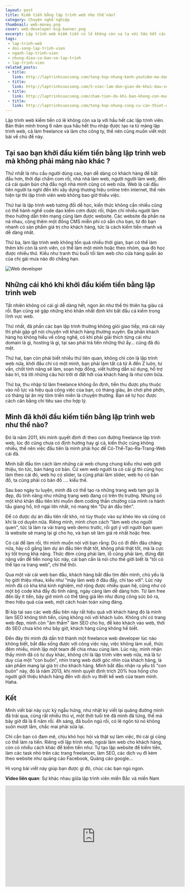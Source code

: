 ```yaml
---
layout: post
title: Kiếm tiền bằng lập trình web như thế nào?
category: Chuyện nghề nghiệp
thumbnail: web-money.png
cover: web-developer-big-banner.png
excerpt: Lập trình web kiếm tiền có lẽ không còn xa lạ với hầu hết các lập trình viên. Thời đại chấm com rồi, nhà nhà làm web, người người làm web, đến cả cái quán bún chả đầu ngõ nhà mình cũng có web nữa. Web là cái đầu tiên người ta nghĩ đến khi xây dựng thương hiệu online trên internet, thế nên hiện tại thì lập trình viên web không bao giờ thiếu việc.
tags:
 - lap-trinh-web
 - doi-song-lap-trinh-vien
 - nganh-lap-trinh-vien
 - nhung-dieu-co-ban-ve-lap-trinh
 - lap-trinh-vien
related_posts:
 - title: 
   link: http://laptrinhcuocsong.com/tong-hop-nhung-kenh-youtube-ma-dan-cong-nghe-nen-theo-doi-phan-2.html
 - title: 
   link: http://laptrinhcuocsong.com/5-viec-lam-don-gian-de-khoi-dau-su-nghiep-lap-trinh-vien-nghiem-tuc.html
 - title: 
   link: http://laptrinhcuocsong.com/cham-tien-do-khi-ban-khong-con-muon-viet-code-nua.html
 - title: 
   link: http://laptrinhcuocsong.com/tong-hop-nhung-cong-cu-can-thiet-cho-web-developer.html
---
```

Lập trình web kiếm tiền có lẽ không còn xa lạ với hầu hết các lập trình viên. Bản thân mình trong 6 năm qua hầu hết thu nhập được tạo ra từ mảng lập trình web, cả làm freelance và làm cho công ty, thế nên cũng muốn viết một bài về chủ đề này.

## Tại sao bạn khởi đầu kiếm tiền bằng lập trình web mà không phải mảng nào khác ?

Thứ nhất là nhu cầu người dùng cao, bạn dễ dàng có khách hàng để bắt đầu hơn, thời đại chấm com rồi, nhà nhà làm web, người người làm web, đến cả cái quán bún chả đầu ngõ nhà mình cũng có web nữa. Web là cái đầu tiên người ta nghĩ đến khi xây dựng thương hiệu online trên internet, thế nên hiện tại thì lập trình viên web không bao giờ thiếu việc.

Thứ hai là lập trình web tương đối dễ học, kiến thức không cần nhiều cũng có thể hành nghề code dạo kiếm cơm được rồi, thậm chí nhiều người làm theo hướng dẫn trên mạng cũng làm được website. Các website đa phần na ná nhau, cộng thêm một đống CMS miễn phí có sẵn cho bạn, từ đó bạn nhanh có sản phẩm giá trị cho khách hàng, tức là cách kiếm tiền nhanh và dễ dàng nhất.

Thứ ba, làm lập trình web không tốn quá nhiều thời gian, bạn có thể làm thêm khi còn là sinh viên, có thể làm một mình hoặc theo nhóm, qua đó học được nhiều thứ. Kiểu như tranh thủ buổi tối làm web cho cửa hàng quần áo của chị gái mưa nào đó chẳng hạn.

![Web developer](images/web-developer-big-banner.png)

## Những cái khó khi khởi đầu kiếm tiền bằng lập trình web

Tất nhiên không có cái gì dễ dàng hết, ngon ăn như thế thì thiên hạ giàu cả rồi. Bạn cũng sẽ gặp những khó khăn nhất định khi bắt đầu cá kiếm trong lĩnh vực web.

Thứ nhất, đã phần các bạn lập trình thường không giỏi giao tiếp, mà cái này thì phải gặp gỡ nói chuyện với khách hàng thường xuyên. Đa phần khách hàng họ không hiểu về công nghệ, có khi phải giải thích từng cái như domain là gì, hosting là gì, tại sao phải trả tiền những thứ ấy... cũng đã đủ mệt.

Thứ hai, bạn còn phải biết nhiều thứ liên quan, không chỉ còn là lập trình web nữa, khởi đầu chỉ có một mình, bạn phải làm tất cả từ A đến Z luôn,  tư vấn, chốt tính năng sẽ làm, soạn hợp đồng, viết hướng dẫn sử dụng, hỗ trợ bảo trì, trả lời những câu hỏi trời ơi đất hỡi của khách hàng là như cơm bữa.

Thứ ba, thu nhập từ làm freelance không ổn định, tiền thu được phụ thuộc vào nỗ lực và hiệu quả công việc của bạn, có tháng giàu, ăn chơi phè phỡn, có tháng lại ăn mỳ tôm triền miên là chuyện thường. Bạn sẽ tự học được cách cân bằng chi tiêu sao cho hợp lý.

## Mình đã khởi đầu kiếm tiền bằng lập trình web như thế nào?

Đó là năm 2011, khi mình quyết định đi theo con đường freelance lập trình web, lúc đó cũng chưa có định hướng hay gì cả, kiến thức cũng không nhiều, thế nên việc đầu tiên là mình phải học để Có-Thể-Tạo-Ra-Trang-Web cái đã.

Mình bắt đầu tìm cách làm những cái web chung chung kiểu như web giới thiệu, tin tức, bán hàng cơ bản. Cứ xem web người ta có cái gì thì cũng học làm theo cái đó, web họ có slider, ta cũng phải làm slider, web họ có bản đồ, ta cũng phải có bản đồ .... kiểu thế.

Sau bao ngày tu luyện, mình đã có thể tạo ra những trang web tạm gọi là đẹp, đủ tính năng như những trang web đang có trên thị trường. Nhưng có một khó khăn đầu tiên khi muốn đem coding thần chưởng của mình ra hành tẩu giang hồ, trở ngại lớn nhất, nó mang tên "Dự án đầu tiên".

Để có được dự án đầu tiên rất khó, nó tùy thuộc vào sự khéo léo và cũng có khi là cơ duyên nữa. Riêng mình, mình chọn cách "làm web cho người quen", tức là làm ra vài trang web demo trước, rồi gợi ý với người bạn quen là website sẽ mang lại gì cho họ, và bạn sẽ làm giá rẻ nhất hoặc free.

Có cái để làm rồi, thì mình muốn nói với bạn rằng: Dù có đi đến đâu chăng nữa, hãy cố gắng làm dự án đầu tiên thật tốt, không phải thật tốt, mà là cực kỳ tốt trong khả năng. Thức đêm cũng phải làm, lỗ cũng phải làm, đừng đặt nặng vấn đề tiền nong lúc này, cái bạn cần là nói cho thế giới biết là "tôi có thể tạo ra trang web", chỉ thế thôi.

Qua một vài cái web ban đầu, khách hàng bắt đầu tìm đến mình, chủ yếu là họ giới thiệu nhau, kiểu như "mày làm web ở đâu đấy, chỉ tao với". Lúc này mình đã có kha khá kinh nghiệm, mở rộng được nhiều quan hệ, cũng như có một bộ code khá đầy đủ tính năng, ngày càng làm dễ dàng hơn. Từ làm free đến lấy ít tiền, bây giờ mình có thể tăng giá lên như đúng công sức bỏ ra, theo hiệu quả của web, một cách hoàn toàn xứng đáng.

Bí kíp tại sao các web đầu tiên này rất hiệu quả với khách hàng đó là mình làm SEO không tính tiền, cũng không nói với khách luôn. Không chỉ có trang web đẹp, mình còn "âm thầm" làm SEO cho họ, để kéo khách vào web, thời đó SEO chưa khó như bây giờ, khách hàng cũng không hề biết.

Đến đây thì mình đã dần trở thành một freelance web developer lúc nào không biết, bắt đầu sống được với công việc này, việc không làm xuể, thức đêm nhiều, mình lập một team để chia nhau cùng làm. Lúc này, mình nhận thấy mình đã có tư duy khác, không chỉ là lập trình viên web nữa, mà là tư duy của một "con buôn", nhìn trang web dưới góc nhìn của khách hàng, là sản phẩm mang lại giá trị cho khách hàng. Mình bắt đầu nhận ra yếu tố "con buôn" này, đó là năm 2013, khi mình quyết định trích 20% hoa hồng cho người giới thiệu khách hàng đến với dịch vụ thiết kế web của team mình. Haha.

## Kết

Mình viết bài này cực kỳ ngẫu hứng, như nhật ký viết lại quãng đường mình đã trải qua, cũng rất nhiều thú vị, một thời tuổi trẻ đã mình đã từng, thế mà bây giờ đã là 6 năm rồi. 4h sáng, đã buồn ngủ rồi, có lẽ ngôn từ nó không suôn mượt lắm, chắc mai phải sửa lại.

Chỉ cần bạn có đam mê, chịu khó học hỏi và thật sự làm việc, thì cái gì cũng có thể làm ra tiền. Riêng với lập trình web, ngoài làm web cho khách hàng, còn có nhiều cách khác để kiếm tiền như: Tự tạo lập website để kiếm tiền, làm các task nhỏ trên các trang freelancer, làm SEO, các dịch vụ đi kèm theo website như quảng cáo Facebook, Quảng cáo google...

Hi vọng bài viết này giúp bạn được gì đó, chúc các bạn ngủ ngon.

**Video liên quan**: Sự khác nhau giữa lập trình viên miền Bắc và miền Nam

<div class="youtube">
<iframe width="560" height="315" src="https://www.youtube.com/embed/N0K7ZONRs6w" frameborder="0" allowfullscreen></iframe>
</div>